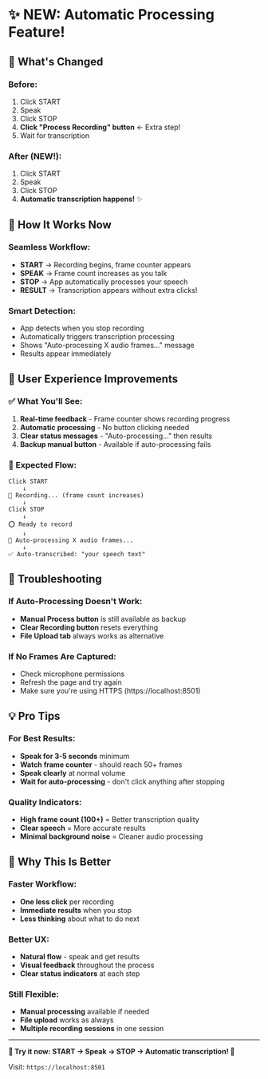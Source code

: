 # ✨ NEW: Automatic Processing Feature!

## 🎯 What's Changed

### **Before:**
1. Click START
2. Speak
3. Click STOP
4. **Click "Process Recording" button** ← Extra step!
5. Wait for transcription

### **After (NEW!):**
1. Click START
2. Speak
3. Click STOP
4. **Automatic transcription happens!** ✨

## 🚀 How It Works Now

### **Seamless Workflow:**
- **START** → Recording begins, frame counter appears
- **SPEAK** → Frame count increases as you talk
- **STOP** → App automatically processes your speech
- **RESULT** → Transcription appears without extra clicks!

### **Smart Detection:**
- App detects when you stop recording
- Automatically triggers transcription processing
- Shows "Auto-processing X audio frames..." message
- Results appear immediately

## 🎪 User Experience Improvements

### **✅ What You'll See:**
1. **Real-time feedback** - Frame counter shows recording progress
2. **Automatic processing** - No button clicking needed
3. **Clear status messages** - "Auto-processing..." then results
4. **Backup manual button** - Available if auto-processing fails

### **🎯 Expected Flow:**
```
Click START 
    ↓
🔴 Recording... (frame count increases)
    ↓
Click STOP
    ↓
⭕ Ready to record
    ↓
🔄 Auto-processing X audio frames...
    ↓
✅ Auto-transcribed: "your speech text"
```

## 🔧 Troubleshooting

### **If Auto-Processing Doesn't Work:**
- **Manual Process button** is still available as backup
- **Clear Recording button** resets everything
- **File Upload tab** always works as alternative

### **If No Frames Are Captured:**
- Check microphone permissions
- Refresh the page and try again
- Make sure you're using HTTPS (https://localhost:8501)

## 💡 Pro Tips

### **For Best Results:**
- **Speak for 3-5 seconds** minimum
- **Watch frame counter** - should reach 50+ frames
- **Speak clearly** at normal volume
- **Wait for auto-processing** - don't click anything after stopping

### **Quality Indicators:**
- **High frame count (100+)** = Better transcription quality
- **Clear speech** = More accurate results
- **Minimal background noise** = Cleaner audio processing

## 🎉 Why This Is Better

### **Faster Workflow:**
- **One less click** per recording
- **Immediate results** when you stop
- **Less thinking** about what to do next

### **Better UX:**
- **Natural flow** - speak and get results
- **Visual feedback** throughout the process
- **Clear status indicators** at each step

### **Still Flexible:**
- **Manual processing** available if needed
- **File upload** works as always
- **Multiple recording sessions** in one session

---

**🎤 Try it now: START → Speak → STOP → Automatic transcription! 🎊**

Visit: `https://localhost:8501`
